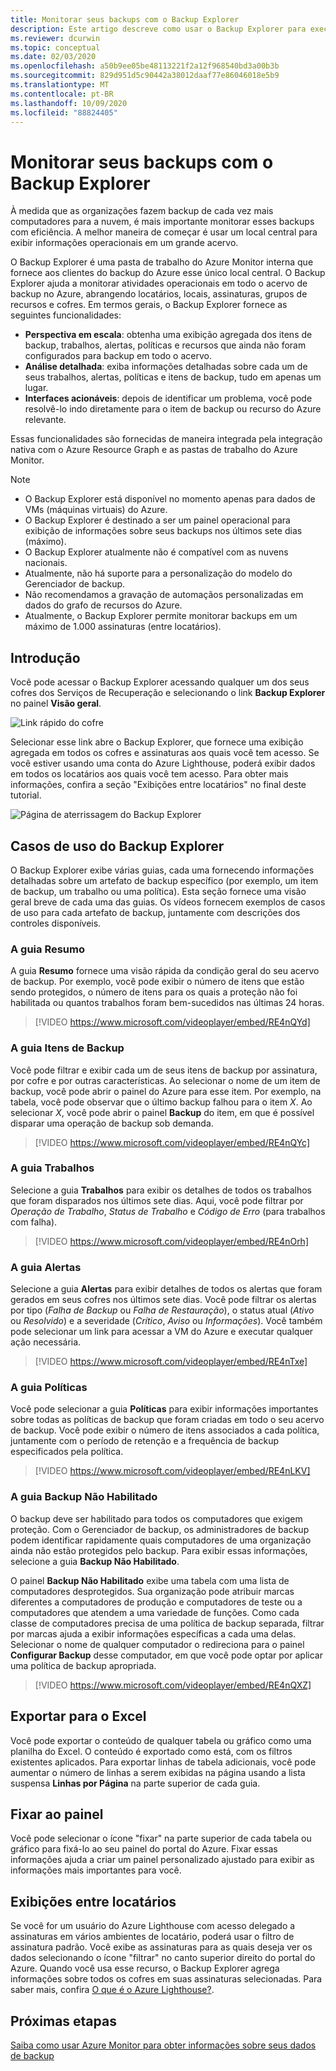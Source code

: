 ```yaml
---
title: Monitorar seus backups com o Backup Explorer
description: Este artigo descreve como usar o Backup Explorer para executar o monitoramento em tempo real de backups em cofres, assinaturas, regiões e locatários.
ms.reviewer: dcurwin
ms.topic: conceptual
ms.date: 02/03/2020
ms.openlocfilehash: a50b9ee05be48113221f2a12f968540bd3a00b3b
ms.sourcegitcommit: 829d951d5c90442a38012daaf77e86046018e5b9
ms.translationtype: MT
ms.contentlocale: pt-BR
ms.lasthandoff: 10/09/2020
ms.locfileid: "88824405"
---
```

# <a name="monitor-your-backups-with-backup-explorer"></a>Monitorar seus backups com o Backup Explorer

À medida que as organizações fazem backup de cada vez mais computadores para a nuvem, é mais importante monitorar esses backups com eficiência. A melhor maneira de começar é usar um local central para exibir informações operacionais em um grande acervo.

O Backup Explorer é uma pasta de trabalho do Azure Monitor interna que fornece aos clientes do backup do Azure esse único local central. O Backup Explorer ajuda a monitorar atividades operacionais em todo o acervo de backup no Azure, abrangendo locatários, locais, assinaturas, grupos de recursos e cofres. Em termos gerais, o Backup Explorer fornece as seguintes funcionalidades:

* **Perspectiva em escala**: obtenha uma exibição agregada dos itens de backup, trabalhos, alertas, políticas e recursos que ainda não foram configurados para backup em todo o acervo.
* **Análise detalhada**: exiba informações detalhadas sobre cada um de seus trabalhos, alertas, políticas e itens de backup, tudo em apenas um lugar.
* **Interfaces acionáveis**: depois de identificar um problema, você pode resolvê-lo indo diretamente para o item de backup ou recurso do Azure relevante.

Essas funcionalidades são fornecidas de maneira integrada pela integração nativa com o Azure Resource Graph e as pastas de trabalho do Azure Monitor.

> [!NOTE]
>
> * O Backup Explorer está disponível no momento apenas para dados de VMs (máquinas virtuais) do Azure.
> * O Backup Explorer é destinado a ser um painel operacional para exibição de informações sobre seus backups nos últimos sete dias (máximo).
> * O Backup Explorer atualmente não é compatível com as nuvens nacionais.
> * Atualmente, não há suporte para a personalização do modelo do Gerenciador de backup.
> * Não recomendamos a gravação de automaçãos personalizadas em dados do grafo de recursos do Azure.
> * Atualmente, o Backup Explorer permite monitorar backups em um máximo de 1.000 assinaturas (entre locatários).

## <a name="get-started"></a>Introdução

Você pode acessar o Backup Explorer acessando qualquer um dos seus cofres dos Serviços de Recuperação e selecionando o link **Backup Explorer** no painel **Visão geral**.

![Link rápido do cofre](media/backup-azure-monitor-with-backup-explorer/vault-quick-link.png)

Selecionar esse link abre o Backup Explorer, que fornece uma exibição agregada em todos os cofres e assinaturas aos quais você tem acesso. Se você estiver usando uma conta do Azure Lighthouse, poderá exibir dados em todos os locatários aos quais você tem acesso. Para obter mais informações, confira a seção "Exibições entre locatários" no final deste tutorial.

![Página de aterrissagem do Backup Explorer](media/backup-azure-monitor-with-backup-explorer/explorer-landing-page.png)

## <a name="backup-explorer-use-cases"></a>Casos de uso do Backup Explorer

O Backup Explorer exibe várias guias, cada uma fornecendo informações detalhadas sobre um artefato de backup específico (por exemplo, um item de backup, um trabalho ou uma política). Esta seção fornece uma visão geral breve de cada uma das guias. Os vídeos fornecem exemplos de casos de uso para cada artefato de backup, juntamente com descrições dos controles disponíveis.

### <a name="the-summary-tab"></a>A guia Resumo

A guia **Resumo** fornece uma visão rápida da condição geral do seu acervo de backup. Por exemplo, você pode exibir o número de itens que estão sendo protegidos, o número de itens para os quais a proteção não foi habilitada ou quantos trabalhos foram bem-sucedidos nas últimas 24 horas.

> [!VIDEO https://www.microsoft.com/videoplayer/embed/RE4nQYd]

### <a name="the-backup-items-tab"></a>A guia Itens de Backup

Você pode filtrar e exibir cada um de seus itens de backup por assinatura, por cofre e por outras características. Ao selecionar o nome de um item de backup, você pode abrir o painel do Azure para esse item. Por exemplo, na tabela, você pode observar que o último backup falhou para o item *X*. Ao selecionar *X*, você pode abrir o painel **Backup** do item, em que é possível disparar uma operação de backup sob demanda.

> [!VIDEO https://www.microsoft.com/videoplayer/embed/RE4nQYc]

### <a name="the-jobs-tab"></a>A guia Trabalhos

Selecione a guia **Trabalhos** para exibir os detalhes de todos os trabalhos que foram disparados nos últimos sete dias. Aqui, você pode filtrar por *Operação de Trabalho*, *Status de Trabalho* e *Código de Erro* (para trabalhos com falha).

> [!VIDEO https://www.microsoft.com/videoplayer/embed/RE4nOrh]

### <a name="the-alerts-tab"></a>A guia Alertas

Selecione a guia **Alertas** para exibir detalhes de todos os alertas que foram gerados em seus cofres nos últimos sete dias. Você pode filtrar os alertas por tipo (*Falha de Backup* ou *Falha de Restauração*), o status atual (*Ativo* ou *Resolvido*) e a severidade (*Crítico*, *Aviso* ou *Informações*). Você também pode selecionar um link para acessar a VM do Azure e executar qualquer ação necessária.

> [!VIDEO https://www.microsoft.com/videoplayer/embed/RE4nTxe]

### <a name="the-policies-tab"></a>A guia Políticas

Você pode selecionar a guia **Políticas** para exibir informações importantes sobre todas as políticas de backup que foram criadas em todo o seu acervo de backup. Você pode exibir o número de itens associados a cada política, juntamente com o período de retenção e a frequência de backup especificados pela política.

> [!VIDEO https://www.microsoft.com/videoplayer/embed/RE4nLKV]

### <a name="the-backup-not-enabled-tab"></a>A guia Backup Não Habilitado

O backup deve ser habilitado para todos os computadores que exigem proteção. Com o Gerenciador de backup, os administradores de backup podem identificar rapidamente quais computadores de uma organização ainda não estão protegidos pelo backup. Para exibir essas informações, selecione a guia **Backup Não Habilitado**.

O painel **Backup Não Habilitado** exibe uma tabela com uma lista de computadores desprotegidos. Sua organização pode atribuir marcas diferentes a computadores de produção e computadores de teste ou a computadores que atendem a uma variedade de funções. Como cada classe de computadores precisa de uma política de backup separada, filtrar por marcas ajuda a exibir informações específicas a cada uma delas. Selecionar o nome de qualquer computador o redireciona para o painel **Configurar Backup** desse computador, em que você pode optar por aplicar uma política de backup apropriada.

> [!VIDEO https://www.microsoft.com/videoplayer/embed/RE4nQXZ]

## <a name="export-to-excel"></a>Exportar para o Excel

Você pode exportar o conteúdo de qualquer tabela ou gráfico como uma planilha do Excel. O conteúdo é exportado como está, com os filtros existentes aplicados. Para exportar linhas de tabela adicionais, você pode aumentar o número de linhas a serem exibidas na página usando a lista suspensa **Linhas por Página** na parte superior de cada guia.

## <a name="pin-to-the-dashboard"></a>Fixar ao painel

Você pode selecionar o ícone "fixar" na parte superior de cada tabela ou gráfico para fixá-lo ao seu painel do portal do Azure. Fixar essas informações ajuda a criar um painel personalizado ajustado para exibir as informações mais importantes para você.

## <a name="cross-tenant-views"></a>Exibições entre locatários

Se você for um usuário do Azure Lighthouse com acesso delegado a assinaturas em vários ambientes de locatário, poderá usar o filtro de assinatura padrão. Você exibe as assinaturas para as quais deseja ver os dados selecionando o ícone "filtrar" no canto superior direito do portal do Azure. Quando você usa esse recurso, o Backup Explorer agrega informações sobre todos os cofres em suas assinaturas selecionadas. Para saber mais, confira [O que é o Azure Lighthouse?](../lighthouse/overview.md).

## <a name="next-steps"></a>Próximas etapas

[Saiba como usar Azure Monitor para obter informações sobre seus dados de backup](./backup-azure-monitoring-use-azuremonitor.md)

